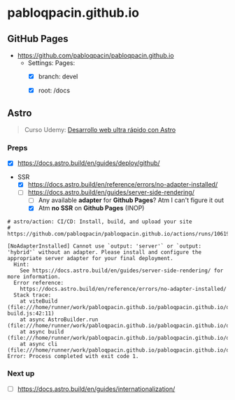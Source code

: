 # pabloqpacin.github.io



## GitHub Pages

<!-- 
- [HOW TO](https://pages.github.com/)
    - [x] nope, rather use astro ig - [Jekyll (static site generator)](https://jekyllrb.com/docs/)
    - [ ] CNAME
    - [ ] [GitHub Pages: 404, submodules, ...](https://docs.github.com/en/pages)
- use an actual webdev framework maybe?
    - [ ] htmx
    - [ ] next.js
    - [ ] re*ct
    - [x] astro
 -->


- https://github.com/pabloqpacin/pabloqpacin.github.io
  - Settings: Pages:
    - [x] branch: devel
    - [x] root: /docs


<!-- 
## devel

```bash
cd server
vagrant up && vagrant ssh

sudo -i
cd /opt/docs
python3 -m http.server
# EDIT STUFF
```

---

-->


## Astro

<!-- ```bash
npm run dev -- --host
``` -->

<!--
- [ ] https://jekyllrb.com/docs/posts/
- [ ] https://docs.github.com/en/pages/setting-up-a-github-pages-site-with-jekyll/adding-a-theme-to-your-github-pages-site-using-jekyll
- [ ] https://docs.github.com/en/pages/setting-up-a-github-pages-site-with-jekyll/about-github-pages-and-jekyll
- [ ] https://docs.github.com/en/pages/getting-started-with-github-pages/configuring-a-publishing-source-for-your-github-pages-site
- [ ] https://docs.astro.build/en/guides/deploy/github/
- [ ] https://astro.build/themes/
- [ ] https://docs.astro.build/en/basics/project-structure/
- [ ] https://astrofy-template.netlify.app/
-->

> Curso Udemy: [Desarrollo web ultra rápido con Astro](https://www.udemy.com/course/desarrollo-web-ultra-rapido-con-astro/?couponCode=SKILLS4SALEB)


### Preps

- [x] https://docs.astro.build/en/guides/deploy/github/
- SSR
  - [x] https://docs.astro.build/en/reference/errors/no-adapter-installed/
  - [ ] https://docs.astro.build/en/guides/server-side-rendering/
    - [ ] Any available **adapter** for **Github Pages**? Atm I can't figure it out
    - [x] Atm **no SSR** on **Github Pages** (INOP)

```log
# astro/action: CI/CD: Install, build, and upload your site
# https://github.com/pabloqpacin/pabloqpacin.github.io/actions/runs/10619370568/job/29436796855

[NoAdapterInstalled] Cannot use `output: 'server'` or `output: 'hybrid'` without an adapter. Please install and configure the appropriate server adapter for your final deployment.
  Hint:
    See https://docs.astro.build/en/guides/server-side-rendering/ for more information.
  Error reference:
    https://docs.astro.build/en/reference/errors/no-adapter-installed/
  Stack trace:
    at viteBuild (file:///home/runner/work/pabloqpacin.github.io/pabloqpacin.github.io/docs/node_modules/astro/dist/core/build/static-build.js:42:11)
    at async AstroBuilder.run (file:///home/runner/work/pabloqpacin.github.io/pabloqpacin.github.io/docs/node_modules/astro/dist/core/build/index.js:180:7)
    at async build (file:///home/runner/work/pabloqpacin.github.io/pabloqpacin.github.io/docs/node_modules/astro/dist/cli/build/index.js:24:3)
    at async cli (file:///home/runner/work/pabloqpacin.github.io/pabloqpacin.github.io/docs/node_modules/astro/dist/cli/index.js:168:5)
Error: Process completed with exit code 1.
```


### Next up

- [ ] https://docs.astro.build/en/guides/internationalization/



